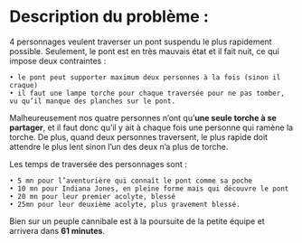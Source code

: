 # **Description du problème :**

4 personnages veulent traverser un pont suspendu le plus rapidement
possible. Seulement, le pont est en très mauvais état et
il fait nuit, ce qui impose deux contraintes :

```
• le pont peut supporter maximum deux personnes à la fois (sinon il craque)
• il faut une lampe torche pour chaque traversée pour ne pas tomber, vu qu’il manque des planches sur le pont.
```


Malheureusement nos quatre personnes n’ont qu’**une seule torche à se partager**, et il faut donc qu’il y ait à chaque fois une personne qui ramène la torche. De plus, quand deux personnes traversent, le plus rapide doit attendre le plus lent sinon l’un des deux n’a plus de torche.

Les temps de traversée des personnages sont :

```
• 5 mn pour l’aventurière qui connaît le pont comme sa poche
• 10 mn pour Indiana Jones, en pleine forme mais qui découvre le pont
• 20 mn pour leur premier acolyte, blessé
• 25mn pour leur deuxième acolyte, plus gravement blessé.
```

Bien sur un peuple cannibale est à la poursuite de la petite équipe et arrivera dans **61 minutes**.
